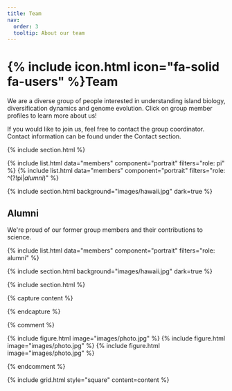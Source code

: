 ```yaml
---
title: Team
nav:
  order: 3
  tooltip: About our team
---
```


# {% include icon.html icon="fa-solid fa-users" %}Team

We are a diverse group of people interested in understanding island biology, diversification dynamics and genome evolution. Click on group member profiles to learn more about us!

If you would like to join us, feel free to contact the group coordinator. Contact information can be found under the Contact section.

{% include section.html %}

{% include list.html data="members" component="portrait" filters="role: pi" %}
{% include list.html data="members" component="portrait" filters="role: ^(?!pi$|alumni$)" %}

{% include section.html background="images/hawaii.jpg" dark=true %}

## Alumni

We're proud of our former group members and their contributions to science.

{% include list.html data="members" component="portrait" filters="role: alumni" %}

{% include section.html background="images/hawaii.jpg" dark=true %}

{% include section.html %}

{% capture content %}

{% endcapture %}

<!--- 
***Note to self*** - If I want to add images I need to remove the {% comment %} {% endcomment %} sections. the arrow above and below, hide this comment.
-->

{% comment %}

{% include figure.html image="images/photo.jpg" %}
{% include figure.html image="images/photo.jpg" %}
{% include figure.html image="images/photo.jpg" %}

{% endcomment %}

{% include grid.html style="square" content=content %}
